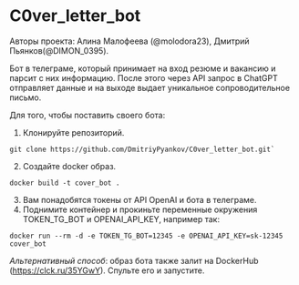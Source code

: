 # C0ver_letter_bot

Авторы проекта: Алина Малофеева (@molodora23), Дмитрий Пьянков(@DIMON_0395).

Бот в телеграме, который принимает на вход резюме и вакансию и парсит с них информацию. После этого через API запрос в ChatGPT отправляет данные и на выходе выдает уникальное сопроводительное письмо.

Для того, чтобы поставить своего бота:
1. Клонируйте репозиторий.
```
git clone https://github.com/DmitriyPyankov/C0ver_letter_bot.git`
```
2. Создайте docker образ.
```
docker build -t cover_bot .
```
3. Вам понадобятся токены от API OpenAI и бота в телеграме.
4. Поднимите контейнер и прокиньте переменные окружения TOKEN_TG_BOT и OPENAI_API_KEY, например так:
```
docker run --rm -d -e TOKEN_TG_BOT=12345 -e OPENAI_API_KEY=sk-12345 cover_bot
```

*Альтернативный способ*: образ бота также залит на DockerHub (https://clck.ru/35YGwY). Спульте его и запустите.
